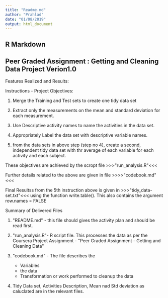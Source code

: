 ```yaml
---
title: "Readme.md"
author: "Prahlad"
date: "01/08/2019"
output: html_document
---
```

## R Markdown
## Peer  Graded Assignment : Getting and Cleaning Data Project Verion1.0
Features Realized and Results:

Instructions - Project Objectives:

1. Merge the Training and Test sets to create one tidy data set

2. Extract only the  measurements on the mean and standard deviation for each measurement.

3. Use Descriptive activity names to name the activities in the data set.

4. Appropriately Label the data set with descriptive variable names.

5. from the data sets in above step (step no 4), create a second, independent tidy data set with thr average of each variable for each activity and each subject.

These objectives are achieved by the scropt file >>>"run_analysis.R"<<<

Further details related to the above are given in  file >>>>"codebook.md"<<<

Final Resultss from the 5th instruction above is given in >>>"tidy_data-set.txt"<<< using the function write.table(). This also contains the argument row.names = FALSE

Summary of Delivered Files

1. "README.md" - this file should gives the activity plan and should be read first.

2. "run_analysis.R"- R script file. This processes the data as per the Coursera Project Assignment - "Peer Graded Assignment - Getting and Cleaning Data"
3. "codebook.md" - The file describes the 
     - Variables
     - the data
     - Transformation or work performed to cleanup the data
     
4. Tidy Data set, Activities Description, Mean nad Std deviation as caluclated are in the relevant files.
      



